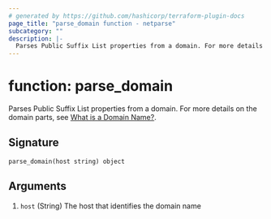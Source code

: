 ```yaml
---
# generated by https://github.com/hashicorp/terraform-plugin-docs
page_title: "parse_domain function - netparse"
subcategory: ""
description: |-
  Parses Public Suffix List properties from a domain. For more details on the domain parts, see What is a Domain Name? https://developer.mozilla.org/en-US/docs/Learn/Common_questions/Web_mechanics/What_is_a_domain_name.
---
```


# function: parse_domain

Parses Public Suffix List properties from a domain. For more details on the domain parts, see [What is a Domain Name?](https://developer.mozilla.org/en-US/docs/Learn/Common_questions/Web_mechanics/What_is_a_domain_name).



## Signature

<!-- signature generated by tfplugindocs -->
```text
parse_domain(host string) object
```

## Arguments

<!-- arguments generated by tfplugindocs -->
1. `host` (String) The host that identifies the domain name

